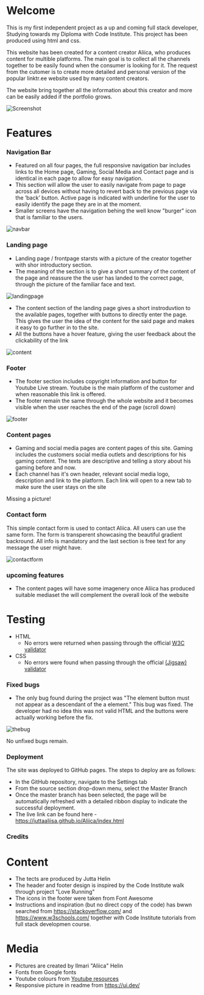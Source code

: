 # Welcome

This is my first independent project as a up and coming full stack developer, Studying towards my Diploma with Code Institute. This project has been produced using html and css.

This website has been created for a content creator Aliica, who produces content for multible platforms. The main goal is to collect all the channels together to be easily found when the consumer is looking for it. The request from the cutomer is to create more detailed and personal version of the popular linktr.ee website used by many content creators.

The website bring together all the information about this creator and more can be easily added if the portfolio grows.

![Screenshot](assets/pictures/overall.png)

# Features

### Navigation Bar

- Featured on all four pages, the full responsive navigation bar includes links to the Home page, Gaming, Social Media and Contact page and is identical in each page to allow for easy navigation.
- This section will allow the user to easily navigate from page to page across all devices without having to revert back to the previous page via the ‘back’ button. Active page is indicated with underline for the user to easily identify the page they are in at the moment.
- Smaller screens have the navigation behing the well know "burger" icon that is familiar to the users.

![navbar](assets/pictures/navbar.png)

### Landing page

- Landing page / frontpage starsts with a picture of the creator together with shor introductory section. 
- The meaning of the section is to give a short summary of the content of the page and reassure the the user has landed to the correct page, through the picture of the familiar face and text.

![landingpage](assets/pictures/landingpage.png)

- The content section of the landing page gives a short instroduvtion to the available pages, together with buttons to directly enter the page. This gives the user the idea of the content for the said page and makes it easy to go further in to the site. 
- All the buttons have a hover feature, giving the user feedback about the clickability of the link

![content](assets/pictures/content.png)

### Footer

- The footer section includes copyright information and button for Youtube Live stream. Youtube is the main platform of the customer and when reasonable this link is offered. 
- The footer remain the same through the whole website and it becomes visible when the user reaches the end of the page (scroll down)

![footer](assets/pictures/footer.png)

### Content pages

- Gaming and social media pages are content pages of this site. Gaming includes the customers social media outlets and descriptions for his gaming content. The texts are descriptive and telling a story about his gaming before and now. 
- Each channel has it's own header, relevant social media logo, description and link to the platform. Each link will open to a new tab to make sure the user stays on the site

Missing a picture!

### Contact form

This simple contact form is used to contact Aliica. All users can use the same form. The form is transperent showcasing the beautiful gradient backround. All info is mandatory and the last section is free text for any message the user might have.

![contactform](assets/pictures/contactform.png)

### upcoming features

- The content pages will have some imagenery once Aliica has produced suitable mediaset the will complement the overall look of the website

# Testing

- HTML
  - No errors were returned when passing through the official [W3C validator](https://validator.w3.org/nu/?doc=https%3A%2F%2Fcode-institute-org.github.io%2Flove-running-2.0%2Findex.html)
- CSS
  - No errors were found when passing through the official [(Jigsaw) validator](https://jigsaw.w3.org/css-validator/validator?uri=https%3A%2F%2Fvalidator.w3.org%2Fnu%2F%3Fdoc%3Dhttps%253A%252F%252Fcode-institute-org.github.io%252Flove-running-2.0%252Findex.html&profile=css3svg&usermedium=all&warning=1&vextwarning=&lang=en#css)

### Fixed bugs

- The only bug found during the project was "The element button must not appear as a descendant of the a element." This bug was fixed. The developer had no idea this was not valid HTML and the buttons were actually working before the fix.

![thebug](assets/pictures/thebug.png)

No unfixed bugs remain.

### Deployment

The site was deployed to GitHub pages. The steps to deploy are as follows:
- In the GitHub repository, navigate to the Settings tab
- From the source section drop-down menu, select the Master Branch
- Once the master branch has been selected, the page will be automatically refreshed with a detailed ribbon display to indicate the successful deployment.
- The live link can be found here - https://juttaaliisa.github.io/Aliica/index.html

### Credits

# Content
- The tects are produced by Jutta Helin
- The header and footer design is inspired by the Code Institute walk through project "Love Running"
- The icons in the footer were taken from Font Awesome
- Instructions and inspiration (but no direct copy of the code) has bwwn searched from <https://stackoverflow.com/> and <https://www.w3schools.com/> together with Code Institute tutorials from full stack developmen course.

# Media
- Pictures are created by Ilmari "Aliica" Helin
- Fonts from Google fonts
- Youtube colours from [Youtube resources](https://www.youtube.com/howyoutubeworks/resources/brand-resources/?_gl=1*6uwtl9*_up*MQ..*_ga*MTYyNTE2NTY4My4xNzAxNjE3MTc2*_ga_M0180HEFCY*MTcwMTYxNzE3NS4xLjAuMTcwMTYxNzI3MC4wLjAuMA..#logos-icons-and-colors)
- Responsive picture in readme from <https://ui.dev/>
